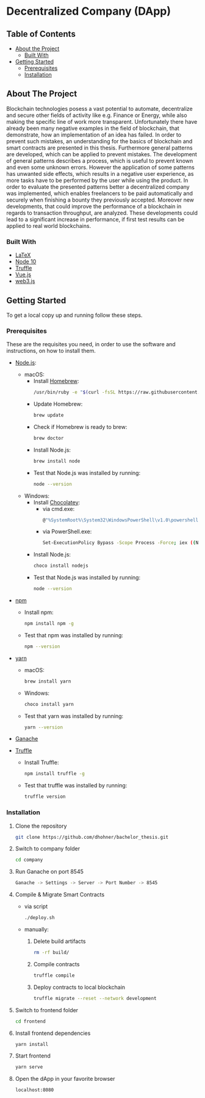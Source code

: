 # Decentralized Company (DApp)

<!-- TABLE OF CONTENTS -->

## Table of Contents

- [About the Project](#about-the-project)
  - [Built With](#built-with)
- [Getting Started](#getting-started)
  - [Prerequisites](#prerequisites)
  - [Installation](#installation)

<!-- ABOUT THE PROJECT -->

## About The Project

Blockchain technologies posess a vast potential to automate, decentralize and secure other fields of activity like e.g. Finance or Energy, while also making the specific line of work more transparent. Unfortunately there have already been many negative examples in the field of blockchain, that demonstrate, how an implementation of an idea has failed. In order to prevent such mistakes, an understanding for the basics of blockchain and smart contracts are presented in this thesis. Furthermore general patterns are developed, which can be applied to prevent mistakes. The development of general patterns describes a process, which is useful to prevent known and even some unknown errors. However the application of some patterns has unwanted side effects, which results in a negative user experience, as more tasks have to be performed by the user while using the product. In order to evaluate the presented patterns better a decentralized company was implemented, which enables freelancers to be paid automatically and securely when finishing a bounty they previously accepted. Moreover new developments, that could improve the performance of a blockchain in regards to transaction throughput, are analyzed. These developments could lead to a significant increase in performance, if first test results can be applied to real world blockchains.

### Built With

- [LaTeX](https://www.latex-project.org/)
- [Node 10](https://nodejs.org/en/)
- [Truffle](https://truffleframework.com/truffle)
- [Vue.js](https://vuejs.org/)
- [web3.js](https://web3js.readthedocs.io/en/1.0/getting-started.html)

<!-- GETTING STARTED -->

## Getting Started

To get a local copy up and running follow these steps.

### Prerequisites

These are the requisites you need, in order to use the software and instructions, on how to install them.

- [Node.js](https://nodejs.org/en/):

  - macOS:
    - Install [Homebrew](https://brew.sh/):
      ```sh
      /usr/bin/ruby -e "$(curl -fsSL https://raw.githubusercontent.com/Homebrew/install/master/install)"
      ```
    - Update Homebrew:
      ```sh
      brew update
      ```
    - Check if Homebrew is ready to brew:
      ```sh
      brew doctor
      ```
    - Install Node.js:
      ```sh
      brew install node
      ```
    - Test that Node.js was installed by running:
      ```sh
      node --version
      ```
  - Windows:
    - Install [Chocolatey](https://chocolatey.org/install):
      - via cmd.exe:
        ```sh
        @"%SystemRoot%\System32\WindowsPowerShell\v1.0\powershell.exe" -NoProfile -InputFormat None -ExecutionPolicy Bypass -Command "iex ((New-Object System.Net.WebClient).DownloadString('https://chocolatey.org/install.ps1'))" && SET "PATH=%PATH%;%ALLUSERSPROFILE%\chocolatey\bin"
        ```
      - via PowerShell.exe:
        ```sh
        Set-ExecutionPolicy Bypass -Scope Process -Force; iex ((New-Object System.Net.WebClient).DownloadString('https://chocolatey.org/install.ps1'))
        ```
    - Install Node.js:
      ```sh
      choco install nodejs
      ```
    - Test that Node.js was installed by running:
      ```sh
      node --version
      ```

- [npm](https://www.npmjs.com/)

  - Install npm:

    ```sh
    npm install npm -g
    ```

  - Test that npm was installed by running:

    ```sh
    npm --version
    ```

- [yarn](https://yarnpkg.com/en/docs/getting-started)

  - macOS:
    ```sh
    brew install yarn
    ```
  - Windows:
    ```sh
    choco install yarn
    ```
  - Test that yarn was installed by running:
    ```sh
    yarn --version
    ```

- [Ganache](https://truffleframework.com/ganache)
- [Truffle](https://truffleframework.com/truffle)
  - Install Truffle:
    ```sh
    npm install truffle -g
    ```
  - Test that truffle was installed by running:
    ```sh
    truffle version
    ```

### Installation

1. Clone the repository

   ```sh
   git clone https://github.com/dhohner/bachelor_thesis.git
   ```

2. Switch to company folder

   ```sh
   cd company
   ```

3. Run Ganache on port 8545

   ```sh
   Ganache -> Settings -> Server -> Port Number -> 8545
   ```

4. Compile & Migrate Smart Contracts

    * via script
      ```sh
      ./deploy.sh
      ```
    
    * manually:
      1. Delete build artifacts
          ```sh
          rm -rf build/
          ```
      2. Compile contracts
          ```sh
          truffle compile
          ```
      3. Deploy contracts to local blockchain
          ```sh
          truffle migrate --reset --network development
          ```
    

5. Switch to frontend folder

   ```sh
   cd frontend
   ```

6. Install frontend dependencies

   ```sh
   yarn install
   ```

7. Start frontend

   ```sh
   yarn serve
   ```

8. Open the dApp in your favorite browser

   ```sh
   localhost:8080
   ```
